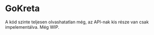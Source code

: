 # GoKreta

A kód szinte teljesen olvashatatlan még, az API-nak kis része van csak impelementálva. Még WIP.

